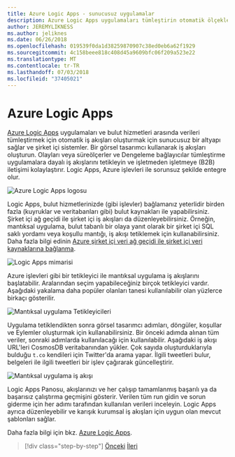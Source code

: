```yaml
---
title: Azure Logic Apps - sunucusuz uygulamalar
description: Azure Logic Apps uygulamaları tümleştirin otomatik ölçeklenebilir iş akışlarını oluşturmayı etkinleştirin ve verileri bulut Hizmetleri ve şirket içi sistemler.
author: JEREMYLIKNESS
ms.author: jeliknes
ms.date: 06/26/2018
ms.openlocfilehash: 019539f0da1d38259870907c38ed0eb6a62f1929
ms.sourcegitcommit: 4c158beee818c408d45a9609bfc06f209a523e22
ms.translationtype: MT
ms.contentlocale: tr-TR
ms.lasthandoff: 07/03/2018
ms.locfileid: "37405021"
---
```

# <a name="azure-logic-apps"></a>Azure Logic Apps

[Azure Logic Apps](https://docs.microsoft.com/azure/logic-apps) uygulamaları ve bulut hizmetleri arasında verileri tümleştirmek için otomatik iş akışları oluşturmak için sunucusuz bir altyapı sağlar ve şirket içi sistemler. Bir görsel tasarımcı kullanarak iş akışları oluşturun. Olayları veya süreölçerler ve Dengeleme bağlayıcılar tümleştirme uygulamalara dayalı iş akışlarını tetikleyin ve işletmeden işletmeye (B2B) iletişimi kolaylaştırır. Logic Apps, Azure işlevleri ile sorunsuz şekilde entegre olur.

![Azure Logic Apps logosu](./media/logic-apps-logo.png)

Logic Apps, bulut hizmetlerinizde (gibi işlevler) bağlamanız yeterlidir birden fazla (kuyruklar ve veritabanları gibi) bulut kaynakları ile yapabilirsiniz. Şirket içi ağ geçidi ile şirket içi iş akışları da düzenleyebilirsiniz. Örneğin, mantıksal uygulama, bulut tabanlı bir olaya yanıt olarak bir şirket içi SQL saklı yordamı veya koşullu mantığı, iş akışı tetiklemek için kullanabilirsiniz. Daha fazla bilgi edinin [Azure şirket içi veri ağ geçidi ile şirket içi veri kaynaklarına bağlanma](https://docs.microsoft.com/azure/analysis-services/analysis-services-gateway).

![Logic Apps mimarisi](./media/logic-apps-architecture.png)

Azure işlevleri gibi bir tetikleyici ile mantıksal uygulama iş akışlarını başlatabilir. Aralarından seçim yapabileceğiniz birçok tetikleyici vardır. Aşağıdaki yakalama daha popüler olanları tanesi kullanılabilir olan yüzlerce birkaçı gösterilir.

![Mantıksal uygulama Tetikleyicileri](./media/logic-app-triggers.png)

Uygulama tetiklendikten sonra görsel tasarımcı adımları, döngüler, koşullar ve Eylemler oluşturmak için kullanabilirsiniz. Bir önceki adımda alınan tüm veriler, sonraki adımlarda kullanılacağı için kullanılabilir. Aşağıdaki iş akışı URL'leri CosmosDB veritabanından yükler. Çok sayıda oluşturduklarıyla bulduğu `t.co` kendileri için Twitter'da arama yapar. İlgili tweetleri bulur, belgeleri ile ilgili tweetleri bir işlev çağırarak güncelleştirir.

![Mantıksal uygulama iş akışı](./media/logic-app-workflow.png)

Logic Apps Panosu, akışlarınızı ve her çalışıp tamamlanmış başarılı ya da başarısız çalıştırma geçmişini gösterir. Verilen tüm run gidin ve sorun giderme için her adımı tarafından kullanılan verileri inceleyin. Logic Apps ayrıca düzenleyebilir ve karışık kurumsal iş akışları için uygun olan mevcut şablonları sağlar.

Daha fazla bilgi için bkz. [Azure Logic Apps](https://docs.microsoft.com/azure/logic-apps).

>[!div class="step-by-step"]
[Önceki](application-insights.md)
[İleri](event-grid.md)